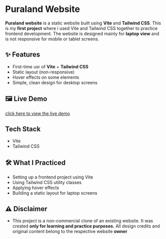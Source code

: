 # Puraland Website

**Puraland website** is a static website built using **Vite** and **Tailwind CSS**. This is my **first project** where i used Vite and Tailwind CSS together to practice frontend development. The website is designed mainly for **laptop view** and is not responsive for mobile or tablet screens.

## ✨ Features

- First-time usr of **Vite** + **Tailwind CSS**
- Static layout (non-responsive)
- Hover effects on some elements
- Simple, clean design for desktop screens

## 🖼️ Live Demo


[click here to view the live demo](https://puraland-website.vercel.app/)

## Tech Stack

- Vite 
- Tailwind CSS

## 🛠️ What I Practiced

- Setting up a frontend project using Vite
- Using Tailwind CSS utility classes
- Applying hover effects
- Building a static layout for laptop screens

## ⚠️ Disclaimer

- This project is a non-commercial clone of an existing website. It was created **only for learning and practice purposes.** All design credits and original content belong to the respective website **owner**